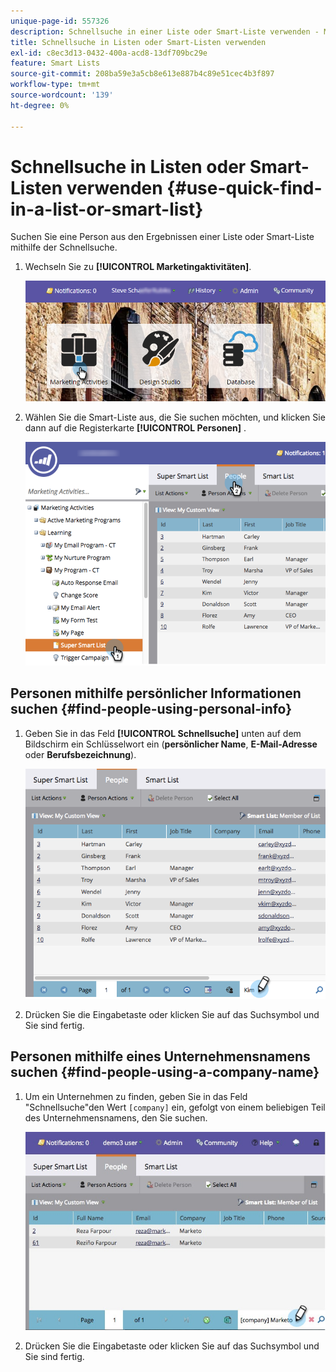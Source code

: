 ```yaml
---
unique-page-id: 557326
description: Schnellsuche in einer Liste oder Smart-Liste verwenden - Marketo-Dokumente - Produktdokumentation
title: Schnellsuche in Listen oder Smart-Listen verwenden
exl-id: c8ec3d13-0432-400a-acd8-13df709bc29e
feature: Smart Lists
source-git-commit: 208ba59e3a5cb8e613e887b4c89e51cec4b3f897
workflow-type: tm+mt
source-wordcount: '139'
ht-degree: 0%

---
```


# Schnellsuche in Listen oder Smart-Listen verwenden {#use-quick-find-in-a-list-or-smart-list}

Suchen Sie eine Person aus den Ergebnissen einer Liste oder Smart-Liste mithilfe der Schnellsuche.

1. Wechseln Sie zu **[!UICONTROL Marketingaktivitäten]**.

   ![](assets/login-marketing-activities.png)

1. Wählen Sie die Smart-Liste aus, die Sie suchen möchten, und klicken Sie dann auf die Registerkarte **[!UICONTROL Personen]** .

   ![](assets/smartlistpeople.png)

## Personen mithilfe persönlicher Informationen suchen {#find-people-using-personal-info}

1. Geben Sie in das Feld **[!UICONTROL Schnellsuche]** unten auf dem Bildschirm ein Schlüsselwort ein (**persönlicher Name**, **E-Mail-Adresse** oder **Berufsbezeichnung**).

   ![](assets/searchpeople.png)

1. Drücken Sie die Eingabetaste oder klicken Sie auf das Suchsymbol und Sie sind fertig.

## Personen mithilfe eines Unternehmensnamens suchen {#find-people-using-a-company-name}

1. Um ein Unternehmen zu finden, geben Sie in das Feld &quot;Schnellsuche&quot;den Wert `[company]` ein, gefolgt von einem beliebigen Teil des Unternehmensnamens, den Sie suchen.

   ![](assets/supersmartlistsearch.jpg)

1. Drücken Sie die Eingabetaste oder klicken Sie auf das Suchsymbol und Sie sind fertig.
